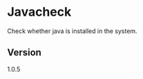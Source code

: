 ﻿Javacheck
=============

Check whether java is installed in the system.<br>

Version
-----------
1.0.5
